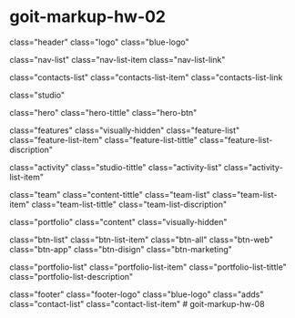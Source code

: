 # goit-markup-hw-02

<!-- Шапка -->

class="header"
class="logo"
class="blue-logo"

class="nav-list"
class="nav-list-item
class="nav-list-link"

class="contacts-list"
class="contacts-list-item"
class="contacts-list-link

<!-- MAIN  -->

class="studio"

<!-- Герой  -->

class="hero"
class="hero-tittle"
class="hero-btn"

<!-- Особенности  -->

class="features"
class="visually-hidden"
class="feature-list"
class="feature-list-item"
class="feature-list-tittle"
class="feature-list-discription"

<!-- Деятельность  -->

class="activity"
class="studio-tittle"
class="activity-list"
class="activity-list-item"

<!-- Команда  -->

class="team"
class="content-tittle"
class="team-list"
class="team-list-item"
class="team-list-tittle"
class="team-list-discription"

<!-- ПОРТФОЛИО  -->

class="portfolio"
class="content"
class="visually-hidden"

class="btn-list"
class="btn-list-item"
class="btn-all"
class="btn-web"
class="btn-app"
class="btn-disign"
class="btn-marketing"

class="portfolio-list"
class="portfolio-list-item"
class="portfolio-list-tittle"
class="portfolio-list-description"

<!-- Футер  -->

class="footer"
class="footer-logo"
class="blue-logo"
class="adds"
class="contact-list"
class="contact-list-item"
#   g o i t - m a r k u p - h w - 0 8  
 